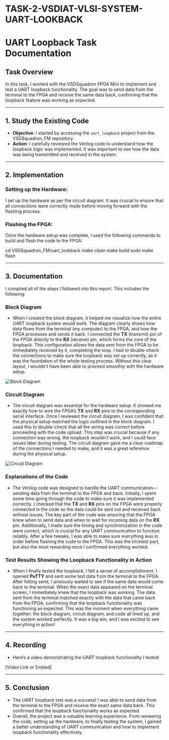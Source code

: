 # TASK-2-VSDIAT-VLSI-SYSTEM-UART-LOOKBACK

# UART Loopback Task Documentation

## Task Overview

In this task, I worked with the VSDSquadron FPGA Mini to implement and test a UART loopback functionality. The goal was to send data from the terminal to the FPGA and receive the same data back, confirming that the loopback feature was working as expected.

---

## 1. Study the Existing Code

- **Objective**: I started by accessing the `uart_loopback` project from the VSDSquadron_FM repository.
- **Action**: I carefully reviewed the Verilog code to understand how the loopback logic was implemented. It was important to see how the data was being transmitted and received in the system.

---


## 2. Implementation

### Setting up the Hardware:

I set up the hardware as per the circuit diagram. It was crucial to ensure that all connections were correctly made before moving forward with the flashing process.

### Flashing the FPGA:

Once the hardware setup was complete, I used the following commands to build and flash the code to the FPGA:


cd VSDSquadron_FM/uart_lookback
make clean
make build
sudo make flash


---

## 3. Documentation

I compiled all of the steps I followed into this report. This includes the following:

### Block Diagram

- When I created the block diagram, it helped me visualize how the entire UART loopback system would work. The diagram clearly shows how data flows from the terminal (my computer) to the FPGA, and how the FPGA processes and sends it back. I connected the **TX** (transmit) pin of the FPGA directly to the **RX** (receive) pin, which forms the core of the loopback. This configuration allows the data sent from the FPGA to be immediately received by it, completing the loop. I had to double-check the connections to make sure the loopback was set up correctly, as it was the foundation of the whole testing process. Without this clear layout, I wouldn't have been able to proceed smoothly with the hardware setup.

![Block Diagram](path_to_block_diagram_image.png)

### Circuit Diagram

- The circuit diagram was essential for the hardware setup. It showed me exactly how to wire the FPGA’s **TX** and **RX** pins to the corresponding serial interface. Once I reviewed the circuit diagram, I was confident that the physical setup matched the logic outlined in the block diagram. I used this to double-check that all the wiring was correct before proceeding with the code upload. This step was crucial because if any connection was wrong, the loopback wouldn’t work, and I could face issues later during testing. The circuit diagram gave me a clear roadmap of the connections I needed to make, and it was a great reference during the physical setup.

![Circuit Diagram](path_to_circuit_diagram_image.png)

### Explanations of the Code

- The Verilog code was designed to handle the UART communication—sending data from the terminal to the FPGA and back. Initially, I spent some time going through the code to make sure it was implemented correctly. I checked that the **TX** and **RX** pins on the FPGA were properly connected in the code so the data could be sent out and received back without issues. The key part of the code was ensuring that the FPGA knew when to send data and when to wait for incoming data on the **RX** pin. Additionally, I made sure the timing and synchronization in the code were correct, which is crucial for any UART communication to function reliably. After a few tweaks, I was able to make sure everything was in order before flashing the code to the FPGA. This was the trickiest part, but also the most rewarding once I confirmed everything worked.

### Test Results Showing the Loopback Functionality in Action

- When I finally tested the loopback, I felt a sense of accomplishment. I opened **PuTTY** and sent some test data from the terminal to the FPGA. After hitting send, I anxiously waited to see if the same data would come back to the terminal. When the exact data appeared on the terminal screen, I immediately knew that the loopback was working. The data sent from the terminal matched exactly with the data that came back from the FPGA, confirming that the loopback functionality was functioning as expected. This was the moment when everything came together: the block diagram, circuit diagram, and code all lined up, and the system worked perfectly. It was a big win, and I was excited to see everything in action!

---

## 4. Recording
- Here’s a video demonstrating the UART loopback functionality I tested:

[Video Link or Embed]

---

## 5. Conclusion

- The UART loopback test was a success! I was able to send data from the terminal to the FPGA and receive the exact same data back. This confirmed that the loopback functionality works as expected.
- Overall, the project was a valuable learning experience. From reviewing the code, setting up the hardware, to finally testing the system, I gained a better understanding of UART communication and how to implement loopback functionality effectively.

